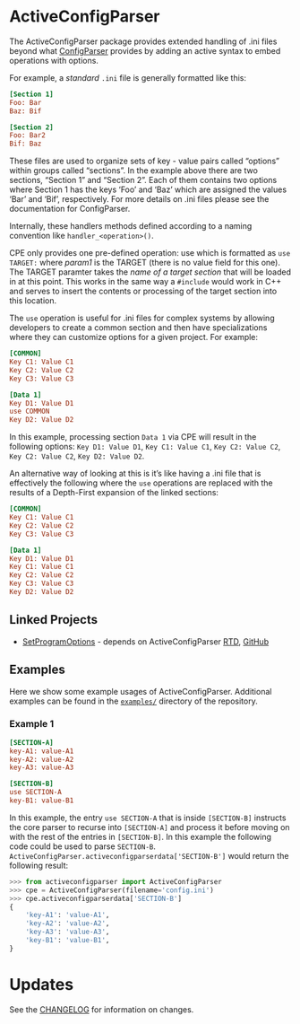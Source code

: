 ActiveConfigParser
==================

The ActiveConfigParser package provides extended
handling of .ini files beyond what [ConfigParser][1] provides
by adding an active syntax to embed operations with options.

For example, a *standard* `.ini` file is generally formatted like this:

```ini
[Section 1]
Foo: Bar
Baz: Bif

[Section 2]
Foo: Bar2
Bif: Baz
```

These files are used to organize sets of key - value pairs called
“options” within groups called “sections”. In the example above
there are two sections, “Section 1” and “Section 2”. Each of them
contains two options where Section 1 has the keys ‘Foo’ and ‘Baz’
which are assigned the values ‘Bar’ and ‘Bif’, respectively. For
more details on .ini files please see the documentation for
ConfigParser.

Internally, these handlers methods defined according to a naming
convention like `handler_<operation>()`.

CPE only provides one pre-defined operation: use which is formatted as
`use TARGET:` where *param1* is the TARGET (there is no value field for this
one). The TARGET paramter takes the *name of a target section* that will be
loaded in at this point. This works in the same way a `#include` would
work in C++ and serves to insert the contents or processing of the
target section into this location.

The `use` operation is useful for .ini files for complex systems by allowing
developers to create a common section and then have specializations where
they can customize options for a given project. For example:

```ini
[COMMON]
Key C1: Value C1
Key C2: Value C2
Key C3: Value C3

[Data 1]
Key D1: Value D1
use COMMON
Key D2: Value D2
```

In this example, processing section `Data 1` via CPE will result in
the following options: `Key D1: Value D1`, `Key C1: Value C1`,
`Key C2: Value C2`, `Key C2: Value C2`, `Key D2: Value D2`.

An alternative way of looking at this is it’s like having a .ini file that
is effectively the following where the `use` operations are replaced with the
results of a Depth-First expansion of the linked sections:

```ini
[COMMON]
Key C1: Value C1
Key C2: Value C2
Key C3: Value C3

[Data 1]
Key D1: Value D1
Key C1: Value C1
Key C2: Value C2
Key C3: Value C3
Key D2: Value D2
```

Linked Projects
---------------
- [SetProgramOptions][3] - depends on ActiveConfigParser [RTD][4], [GitHub][5]

Examples
--------
Here we show some example usages of ActiveConfigParser.
Additional examples can be found in the [`examples/`](examples) directory
of the repository.

### Example 1

```ini
[SECTION-A]
key-A1: value-A1
key-A2: value-A2
key-A3: value-A3

[SECTION-B]
use SECTION-A
key-B1: value-B1
```

In this example, the entry `use SECTION-A` that is inside `[SECTION-B]` instructs the core
parser to recurse into `[SECTION-A]` and process it before moving on with the rest of the
entries in `[SECTION-B]`.  In this example the following code could be used to parse
`SECTION-B`.
`ActiveConfigParser.activeconfigparserdata['SECTION-B']` would return the following
result:

```python
>>> from activeconfigparser import ActiveConfigParser
>>> cpe = ActiveConfigParser(filename='config.ini')
>>> cpe.activeconfigparserdata['SECTION-B']
{
    'key-A1': 'value-A1',
    'key-A2': 'value-A2',
    'key-A3': 'value-A3',
    'key-B1': 'value-B1',
}
```

Updates
=======
See the [CHANGELOG](CHANGELOG) for information on changes.


[1]: https://docs.python.org/3/library/configparser.html
[3]: https://pypi.org/project/setprogramoptions/
[4]: https://setprogramoptions.readthedocs.io/en/latest
[5]: https://github.com/sandialabs/SetProgramOptions


